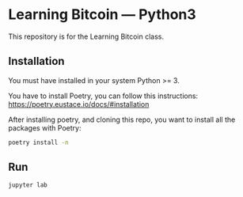 # Learning Bitcoin — Python3
This repository is for the Learning Bitcoin class.

## Installation
You must have installed in your system Python >= 3. 

You have to install Poetry, you can follow this instructions:
https://poetry.eustace.io/docs/#installation

After installing poetry, and cloning this repo, you want to install all the packages with Poetry:
```bash
poetry install -n
```

## Run
```bash
jupyter lab
```

